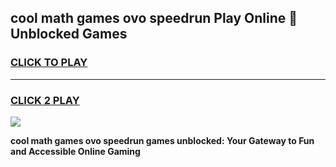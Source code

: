 
## cool math games ovo speedrun Play Online 👋 Unblocked Games
<h3>
<a href="https://news.freeplayer.one?title=cool_math_games_ovo_speedrun&ref=17CMG">CLICK TO PLAY</a></h3>
<hr>

<h3>
<a href="https://news.freeplayer.one?title=cool_math_games_ovo_speedrun&ref=17CMG">CLICK 2 PLAY</a>
  
</h3>

<a href="https://news.freeplayer.one?title=cool_math_games_ovo_speedrun&ref=17CMG/"><img src="https://clearcache.store/games.png"></a>


**cool math games ovo speedrun games unblocked: Your Gateway to Fun and Accessible Online Gaming**
